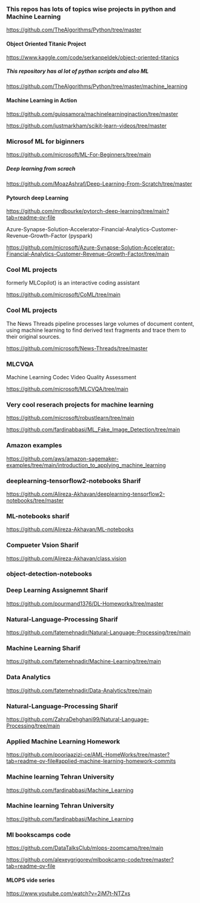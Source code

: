 ### This repos has lots of topics wise projects in python and Machine Learning

https://github.com/TheAlgorithms/Python/tree/master

#### Object Oriented Titanic Project 

https://www.kaggle.com/code/serkanpeldek/object-oriented-titanics

##### This repository has al lot of python scripts and also ML

https://github.com/TheAlgorithms/Python/tree/master/machine_learning

#### Machine Learning in Action 

https://github.com/guipsamora/machinelearninginaction/tree/master

https://github.com/justmarkham/scikit-learn-videos/tree/master

### Microsof ML for biginners 

https://github.com/microsoft/ML-For-Beginners/tree/main

##### Deep learning from scrach 

https://github.com/MoazAshraf/Deep-Learning-From-Scratch/tree/master

#### Pytourch deep Learning 

https://github.com/mrdbourke/pytorch-deep-learning/tree/main?tab=readme-ov-file

Azure-Synapse-Solution-Accelerator-Financial-Analytics-Customer-Revenue-Growth-Factor  (pyspark)

https://github.com/microsoft/Azure-Synapse-Solution-Accelerator-Financial-Analytics-Customer-Revenue-Growth-Factor/tree/main

### Cool ML projects

formerly MLCopilot) is an interactive coding assistant

https://github.com/microsoft/CoML/tree/main

### Cool ML projects

The News Threads pipeline processes large volumes of document content, using machine learning to find derived text fragments and trace them to their original sources.

https://github.com/microsoft/News-Threads/tree/master

### MLCVQA

Machine Learning Codec Video Quality Assessment

https://github.com/microsoft/MLCVQA/tree/main

### Very cool reserach projects for machine learning 

https://github.com/microsoft/robustlearn/tree/main

https://github.com/fardinabbasi/ML_Fake_Image_Detection/tree/main

### Amazon examples 

https://github.com/aws/amazon-sagemaker-examples/tree/main/introduction_to_applying_machine_learning

### deeplearning-tensorflow2-notebooks Sharif

https://github.com/Alireza-Akhavan/deeplearning-tensorflow2-notebooks/tree/master

### ML-notebooks sharif 

https://github.com/Alireza-Akhavan/ML-notebooks

### Compueter Vsion Sharif 

https://github.com/Alireza-Akhavan/class.vision

### object-detection-notebooks


### Deep Learning Assignemnt Sharif 

https://github.com/pourmand1376/DL-Homeworks/tree/master

### Natural-Language-Processing Sharif

https://github.com/fatemehnadir/Natural-Language-Processing/tree/main

### Machine Learning Sharif

https://github.com/fatemehnadir/Machine-Learning/tree/main

### Data Analytics

https://github.com/fatemehnadir/Data-Analytics/tree/main

### Natural-Language-Processing Sharif

https://github.com/ZahraDehghani99/Natural-Language-Processing/tree/main

### Applied Machine Learning Homework 

https://github.com/pooriaazizi-ce/AML-HomeWorks/tree/master?tab=readme-ov-file#applied-machine-learning-homework-commits

### Machine learning Tehran University 

https://github.com/fardinabbasi/Machine_Learning

### Machine learning Tehran University 

https://github.com/fardinabbasi/Machine_Learning

### Ml bookscamps code 

https://github.com/DataTalksClub/mlops-zoomcamp/tree/main

https://github.com/alexeygrigorev/mlbookcamp-code/tree/master?tab=readme-ov-file

#### MLOPS vide series

https://www.youtube.com/watch?v=2jM7t-NTZxs

### 
